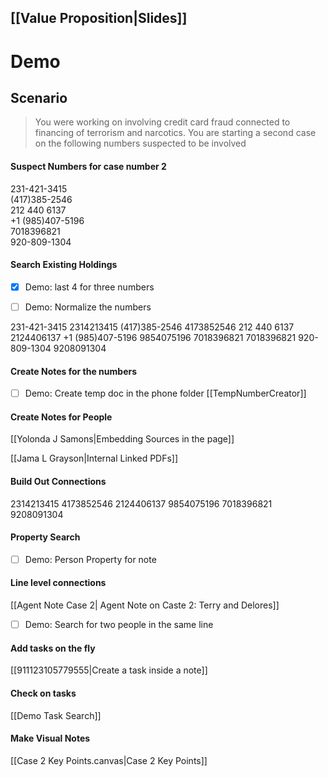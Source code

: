 ## [[Value Proposition|Slides]]

# Demo

## Scenario

>You were working on involving credit card fraud connected to financing of terrorism and narcotics. You are starting a second case on the following numbers suspected to be involved

#### Suspect Numbers for case number 2
231-421-3415   
(417)385-2546        
212 440 6137          
+1 (985)407-5196  
7018396821           
920-809-1304

#### Search Existing Holdings

- [x] Demo: last 4 for three numbers


- [ ] Demo: Normalize the numbers

231-421-3415        2314213415
(417)385-2546       4173852546 
212 440 6137         2124406137 
+1 (985)407-5196  9854075196 
7018396821           7018396821 
920-809-1304        9208091304

#### Create Notes for the numbers

- [ ] Demo: Create temp doc in the phone folder
[[TempNumberCreator]]

#### Create Notes for People

[[Yolonda J Samons|Embedding Sources in the page]]

[[Jama L Grayson|Internal Linked PDFs]]

#### Build Out Connections

2314213415
4173852546
2124406137
9854075196
7018396821
9208091304

#### Property Search
- [ ] Demo: Person Property for note

#### Line level connections
[[Agent Note Case 2| Agent Note on Caste 2: Terry and Delores]]
- [ ] Demo: Search for two people in the same line

#### Add tasks on the fly
[[911123105779555|Create a task inside a note]]

#### Check on tasks
[[Demo Task Search]]

#### Make Visual Notes
[[Case 2 Key Points.canvas|Case 2 Key Points]]


